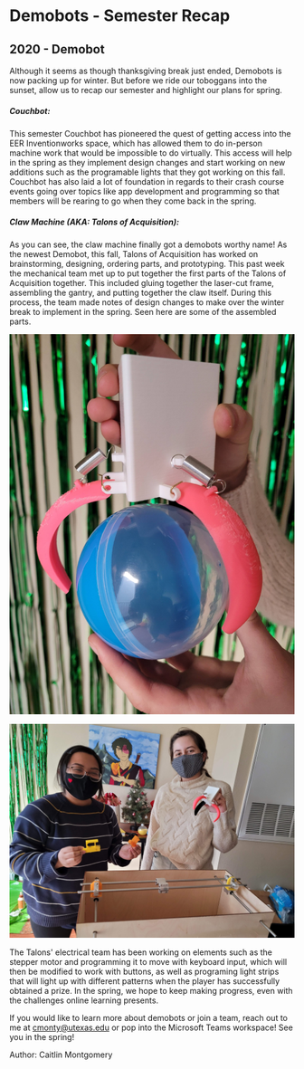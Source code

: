# Demobots - Semester Recap
## 2020 - Demobot

Although it seems as though thanksgiving break just ended, Demobots is now packing up for winter. But before we ride our toboggans into the sunset, allow us to recap our semester and highlight our plans for spring. <!--more-->

##### Couchbot:

This semester Couchbot has pioneered the quest of getting access into the EER Inventionworks space, which has allowed them to do in-person machine work that would be impossible to do virtually. This access will help in the spring as they implement design changes and start working on new additions such as the programable lights that they got working on this fall. Couchbot has also laid a lot of foundation in regards to their crash course events going over topics like app development and programming so that members will be rearing to go when they come back in the spring.

##### Claw Machine (AKA: Talons of Acquisition):

As you can see, the claw machine finally got a demobots worthy name! As the newest Demobot, this fall, Talons of Acquisition has worked on brainstorming, designing, ordering parts, and prototyping. This past week the mechanical team met up to put together the first parts of the Talons of Acquisition together. This included gluing together the laser-cut frame, assembling the gantry, and putting together the claw itself. During this process, the team made notes of design changes to make over the winter break to implement in the spring. Seen here are some of the assembled parts.

![Claw Machine Claw.](/src/_posts//blog/2020-12-15-demobot/claw.jpg)

![Reiko and Kendrick Being Cute.](/src/_posts//blog/2020-12-15-demobot/peeps.jpg)

The Talons' electrical team has been working on elements such as the stepper motor and programming it to move with keyboard input, which will then be modified to work with buttons, as well as programing light strips that will light up with different patterns when the player has successfully obtained a prize. In the spring, we hope to keep making progress, even with the challenges online learning presents.

If you would like to learn more about demobots or join a team, reach out to me at cmonty@utexas.edu or pop into the Microsoft Teams workspace! See you in the spring!


Author: Caitlin Montgomery
